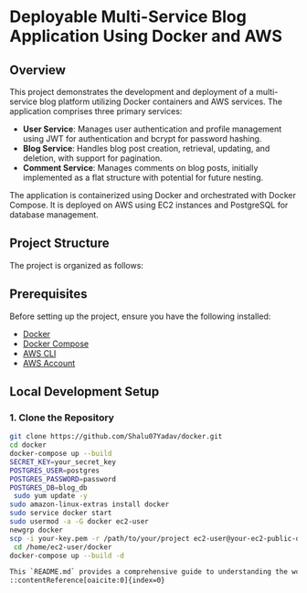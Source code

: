 # Deployable Multi-Service Blog Application Using Docker and AWS

## Overview

This project demonstrates the development and deployment of a multi-service blog platform utilizing Docker containers and AWS services. The application comprises three primary services:

- **User Service**: Manages user authentication and profile management using JWT for authentication and bcrypt for password hashing.
- **Blog Service**: Handles blog post creation, retrieval, updating, and deletion, with support for pagination.
- **Comment Service**: Manages comments on blog posts, initially implemented as a flat structure with potential for future nesting.

The application is containerized using Docker and orchestrated with Docker Compose. It is deployed on AWS using EC2 instances and PostgreSQL for database management.

## Project Structure

The project is organized as follows:


## Prerequisites

Before setting up the project, ensure you have the following installed:

- [Docker](https://docs.docker.com/get-docker/)
- [Docker Compose](https://docs.docker.com/compose/install/)
- [AWS CLI](https://aws.amazon.com/cli/)
- [AWS Account](https://aws.amazon.com/)

## Local Development Setup

### 1. Clone the Repository

```bash
git clone https://github.com/Shalu07Yadav/docker.git
cd docker
docker-compose up --build
SECRET_KEY=your_secret_key
POSTGRES_USER=postgres
POSTGRES_PASSWORD=password
POSTGRES_DB=blog_db
 sudo yum update -y
sudo amazon-linux-extras install docker
sudo service docker start
sudo usermod -a -G docker ec2-user
newgrp docker
scp -i your-key.pem -r /path/to/your/project ec2-user@your-ec2-public-dns:/home/ec2-user/
 cd /home/ec2-user/docker
docker-compose up --build -d

This `README.md` provides a comprehensive guide to understanding the workflow and code of the multi-service blog application. It includes sections on project structure, prerequisites, local development setup, AWS deployment, API endpoints, design decisions, and a conclusion.
::contentReference[oaicite:0]{index=0}
 
